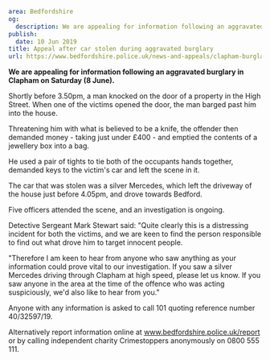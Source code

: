 ```yaml
area: Bedfordshire
og:
  description: We are appealing for information following an aggravated burglary in Clapham on Saturday (8 June).
publish:
  date: 10 Jun 2019
title: Appeal after car stolen during aggravated burglary
url: https://www.bedfordshire.police.uk/news-and-appeals/clapham-burglary-june2019
```

**We are appealing for information following an aggravated burglary in Clapham on Saturday (8 June).**

Shortly before 3.50pm, a man knocked on the door of a property in the High Street. When one of the victims opened the door, the man barged past him into the house.

Threatening him with what is believed to be a knife, the offender then demanded money - taking just under £400 - and emptied the contents of a jewellery box into a bag.

He used a pair of tights to tie both of the occupants hands together, demanded keys to the victim's car and left the scene in it.

The car that was stolen was a silver Mercedes, which left the driveway of the house just before 4.05pm, and drove towards Bedford.

Five officers attended the scene, and an investigation is ongoing.

Detective Sergeant Mark Stewart said: "Quite clearly this is a distressing incident for both the victims, and we are keen to find the person responsible to find out what drove him to target innocent people.

"Therefore I am keen to hear from anyone who saw anything as your information could prove vital to our investigation. If you saw a silver Mercedes driving through Clapham at high speed, please let us know. If you saw anyone in the area at the time of the offence who was acting suspiciously, we'd also like to hear from you."

Anyone with any information is asked to call 101 quoting reference number 40/32597/19.

Alternatively report information online at www.bedfordshire.police.uk/report or by calling independent charity Crimestoppers anonymously on 0800 555 111.

